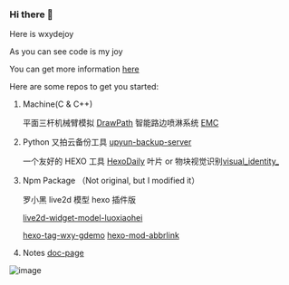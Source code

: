 ### Hi there 👋

Here is wxydejoy

As you can see code is my joy

You can get more information  [here](https://c.undf.top)

Here are some repos to get you started:

1. Machine(C & C++)

   平面三杆机械臂模拟 [DrawPath](https://github.com/wxydejoy/DrawPath)
   智能路边喷淋系统 [EMC](https://github.com/wxydejoy/EMC)

2. Python
   又拍云备份工具 [upyun-backup-server ](https://github.com/wxydejoy/upyun-backup-server) 

   一个友好的 HEXO 工具 [HexoDaily](https://github.com/wxydejoy/HexoDaily)
   叶片 or 物块视觉识别[visual_identity_](https://github.com/wxydejoy/visual_identity_)

3. Npm Package （Not original, but I modified it）

   罗小黑 live2d 模型 hexo 插件版

   [live2d-widget-model-luoxiaohei](https://www.npmjs.com/package/live2d-widget-model-luoxiaohei)

   [hexo-tag-wxy-gdemo](https://www.npmjs.com/package/hexo-tag-wxy-gdemo)
   [hexo-mod-abbrlink](https://www.npmjs.com/package/hexo-mod-abbrlink)

4. Notes
   [doc-page](https://github.com/wxydejoy/doc-page)

![image](https://user-images.githubusercontent.com/81625961/147847117-9bfd11e5-21c8-4f69-9af2-59511a2cc1b7.png)
